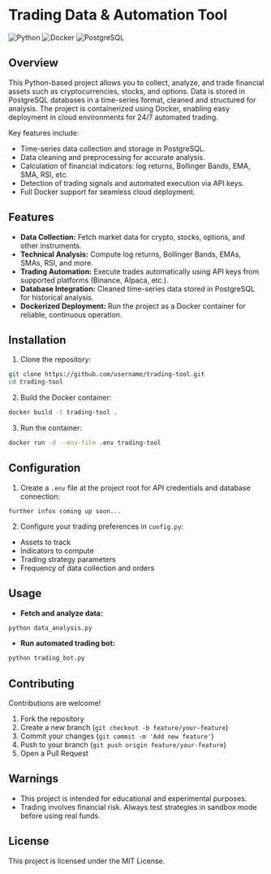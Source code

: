 # Trading Data & Automation Tool

![Python](https://img.shields.io/badge/python-3.11-blue)
![Docker](https://img.shields.io/badge/docker-ready-blue)
![PostgreSQL](https://img.shields.io/badge/postgresql-supported-blue)

## Overview

This Python-based project allows you to collect, analyze, and trade financial assets such as cryptocurrencies, stocks, and options. Data is stored in PostgreSQL databases in a time-series format, cleaned and structured for analysis. The project is containerized using Docker, enabling easy deployment in cloud environments for 24/7 automated trading.

Key features include:

* Time-series data collection and storage in PostgreSQL.
* Data cleaning and preprocessing for accurate analysis.
* Calculation of financial indicators: log returns, Bollinger Bands, EMA, SMA, RSI, etc.
* Detection of trading signals and automated execution via API keys.
* Full Docker support for seamless cloud deployment.

## Features

* **Data Collection:** Fetch market data for crypto, stocks, options, and other instruments.
* **Technical Analysis:** Compute log returns, Bollinger Bands, EMAs, SMAs, RSI, and more.
* **Trading Automation:** Execute trades automatically using API keys from supported platforms (Binance, Alpaca, etc.).
* **Database Integration:** Cleaned time-series data stored in PostgreSQL for historical analysis.
* **Dockerized Deployment:** Run the project as a Docker container for reliable, continuous operation.

## Installation

1. Clone the repository:

```bash
git clone https://github.com/username/trading-tool.git
cd trading-tool
```

2. Build the Docker container:

```bash
docker build -t trading-tool .
```

3. Run the container:

```bash
docker run -d --env-file .env trading-tool
```

## Configuration

1. Create a `.env` file at the project root for API credentials and database connection:

```
further infos coming up soon...
```

2. Configure your trading preferences in `config.py`:

* Assets to track
* Indicators to compute
* Trading strategy parameters
* Frequency of data collection and orders

## Usage

* **Fetch and analyze data:**

```bash
python data_analysis.py
```

* **Run automated trading bot:**

```bash
python trading_bot.py
```

## Contributing

Contributions are welcome!

1. Fork the repository
2. Create a new branch (`git checkout -b feature/your-feature`)
3. Commit your changes (`git commit -m 'Add new feature'`)
4. Push to your branch (`git push origin feature/your-feature`)
5. Open a Pull Request

## Warnings

* This project is intended for educational and experimental purposes.
* Trading involves financial risk. Always test strategies in sandbox mode before using real funds.

## License

This project is licensed under the MIT License.
